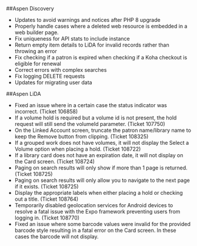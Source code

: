 ##Aspen Discovery
- Updates to avoid warnings and notices after PHP 8 upgrade
- Properly handle cases where a deleted web resource is embedded in a web builder page. 
- Fix uniqueness for API stats to include instance
- Return empty item details to LiDA for invalid records rather than throwing an error
- Fix checking if a patron is expired when checking if a Koha checkout is eligible for renewal
- Correct errors with complex searches
- Fix logging DELETE requests
- Updates for migrating user data

##Aspen LiDA
- Fixed an issue where in a certain case the status indicator was incorrect. (Ticket 106858)
- If a volume hold is required but a volume id is not present, the hold request will still send the volumeId parameter. (Ticket 107750)
- On the Linked Account screen, truncate the patron name/library name to keep the Remove button from clipping. (Ticket 108325)
- If a grouped work does not have volumes, it will not display the Select a Volume option when placing a hold. (Ticket 108722)
- If a library card does not have an expiration date, it will not display on the Card screen. (Ticket 108724)
- Paging on search results will only show if more than 1 page is returned. (Ticket 108725)
- Paging on search results will only allow you to navigate to the next page if it exists. (Ticket 108725)
- Display the appropriate labels when either placing a hold or checking out a title. (Ticket 108764)
- Temporarily disabled geolocation services for Android devices to resolve a fatal issue with the Expo framework preventing users from logging in. (Ticket 108770)
- Fixed an issue where some barcode values were invalid for the provided barcode style resulting in a fatal error on the Card screen. In these cases the barcode will not display.